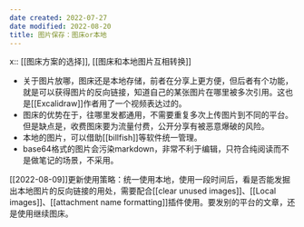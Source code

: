 ```yaml
---
date created: 2022-07-27
date modified: 2022-08-20
title: 图片保存：图床or本地
---
```


x:: [[图床方案的选择]], [[图床和本地图片互相转换]]

- 关于图片放哪，图床还是本地存储，前者在分享上更方便，但后者有个功能，就是可以获得图片的反向链接，知道自己的某张图片在哪里被多次引用。这也是[[Excalidraw]]作者用了一个视频表达过的。
- 图床的优势在于，往哪里发都通用，不需要重复多次上传图片到不同的平台。但是缺点是，收费图床要为流量付费，公开分享有被恶意爆破的风险。
- 本地的图片，可以借助[[billfish]]等软件统一管理。
- base64格式的图片会污染markdown，非常不利于编辑，只符合纯阅读而不是做笔记的场景，不采用。

[[2022-08-09]]更新使用策略：统一使用本地，使用一段时间后，看是否能发掘出本地图片的反向链接的用处，需要配合[[clear unused images]]、[[Local images]]、[[attachment name formatting]]插件使用。要发别的平台的文章，还是使用继续图床。

